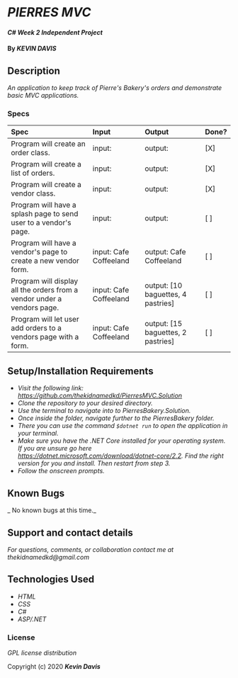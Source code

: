 # _PIERRES MVC_

#### _C# Week 2 Independent Project_

#### By _**KEVIN DAVIS**_

## Description

_An application to keep track of Pierre's Bakery's orders and demonstrate basic MVC applications._

### Specs
| Spec | Input | Output | Done? |
| :-------------     | :------------- | :------------- | :------------- | 
| Program will create an order class. | input: | output: | [X] |
| Program will create a list of orders. | input:  | output: | [X] |
| Program will create a vendor class. | input:  | output:  | [X] |
| Program will have a splash page to send user to a vendor's page. | input:  | output:  | [ ] |
| Program will have a vendor's page to create a new vendor form. | input: Cafe Coffeeland | output: Cafe Coffeeland | [ ] |
| Program will display all the orders from a vendor under a vendors page. | input: Cafe Coffeeland | output: [10 baguettes, 4 pastries] | [ ] |
| Program will let user add orders to a vendors page with a form. | input: Cafe Coffeeland | output: [15 baguettes, 2 pastries] | [ ] |


## Setup/Installation Requirements

* _Visit the following link: https://github.com/thekidnamedkd/PierresMVC.Solution_
* _Clone the repository to your desired directory._
* _Use the terminal to navigate into to PierresBakery.Solution._
* _Once inside the folder, navigate further to the PierresBakery folder._
* _There you can use the command ```$dotnet run``` to open the application in your terminal._
* _Make sure you have the .NET Core installed for your operating system. If you are unsure go here https://dotnet.microsoft.com/download/dotnet-core/2.2. Find the right version for you and install. Then restart from step 3._
* _Follow the onscreen prompts._


## Known Bugs

_ No known bugs at this time._

## Support and contact details

_For questions, comments, or collaboration contact me at thekidnamedkd@gmail.com_

## Technologies Used

* _HTML_
* _CSS_
* _C#_
* _ASP/.NET_

### License

*GPL license distribution*

Copyright (c) 2020 **_Kevin Davis_**
